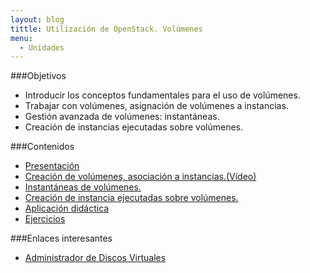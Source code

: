 ```yaml
---
layout: blog
tittle: Utilización de OpenStack. Volúmenes
menu:
  - Unidades
---
```

###Objetivos

* Introducir los conceptos fundamentales para el uso de volúmenes.
* Trabajar con volúmenes, asignación de volúmenes a instancias.
* Gestión avanzada de volúmenes: instantáneas.
* Creación de instancias ejecutadas sobre volúmenes.


###Contenidos

* [Presentación](presentacion)
* [Creación de volúmenes, asociación a instancias.(Vídeo)](https://www.youtube.com/watch?v=bVukNnvhabc)
* [Instantáneas de volúmenes.](instantaneas)
* [Creación de instancia ejecutadas sobre volúmenes.](instancias_volumen)
* [Aplicación didáctica](aula)
* [Ejercicios](ejercicios)

###Enlaces interesantes

* [Administrador de Discos Virtuales](https://docs.stackops.net/block-storage-plugin-es.html)
